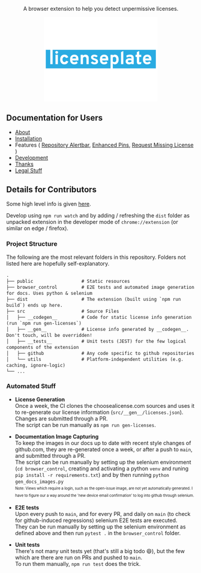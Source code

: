 <p align="center">  
A browser extension to help you detect unpermissive licenses.
</p>

<p align="center">
<img width="60%" alt="licenseplate" src="docs/logo/banner_L.png">
</p>

## Documentation for Users

- [About](https://miweiss.github.io/licenseplate/)
- [Installation](https://miweiss.github.io/licenseplate/installation)
- Features (
[Repository Alertbar](https://miweiss.github.io/licenseplate/features-gh/repo-view/),
[Enhanced Pins](https://miweiss.github.io/licenseplate/features-gh/profile-view/),
[Request Missing License](https://miweiss.github.io/licenseplate/features-gh/request-license/)
)
- [Development](https://miweiss.github.io/licenseplate/development/)
- [Thanks](https://miweiss.github.io/licenseplate/thanks/)
- [Legal Stuff](https://miweiss.github.io/licenseplate/legal/)


## Details for Contributors

Some high level info is given [here](https://miweiss.github.io/licenseplate/development/).

Develop using `npm run watch` and by adding / refreshing the `dist` folder as unpacked extension in the developer mode of `chrome://extension` (or similar on edge / firefox).

### Project Structure

The following are the most relevant folders in this repository. Folders not listed here are hopefully self-explanatory.

```
.
├── public                  # Static resources
├── browser_control         # E2E tests and automated image generation for docs. Uses python & selenium
├── dist                    # The extension (built using `npm run build`) ends up here.
├── src                     # Source Files 
│   ├── __codegen__         # Code for static license info generation (run `npm run gen-licenses`)
│   ├── __gen__             # License info generated by __codegen__. Don't touch, will be overridden!
│   ├── __tests__           # Unit tests (JEST) for the few logical components of the extension
│   ├── github              # Any code specific to github repositories
│   └── utils               # Platform-independent utilities (e.g. caching, ignore-logic)
└── ...
```

### Automated Stuff

- **License Generation**\
  Once a week, the CI clones the choosealicense.com sources and uses it to re-generate our license information (`src/__gen__/licenses.json`). Changes are submitted through a PR.\
  The script can be run manually as `npm run gen-licenses`.
  
- **Documentation Image Capturing**\
  To keep the images in our docs up to date with recent style changes of github.com, they are re-generated once a week, or after a push to `main`, and submitted through a PR.\
  The script can be run manually by setting up the selenium environment (`cd browser_control`, creating and activating a python `venv` and runing `pip install -r requirements.txt`) and by then running `python gen_docs_images.py`\
  <sup><sub>Note: Views which require a login, such as the open-issue image, are not yet automatically generated. I have to figure our a way around the 'new device email confirmation' to log into github through selenium.</sub></sup>

- **E2E tests**\
  Upon every push to `main`, and for every PR, and daily on `main` (to check for github-induced regressions) selenium E2E tests are executed.\
  They can be run manually by setting up the selenium environment as defined above and then run `pytest .` in the `browser_control` folder.

- **Unit tests**\
  There's not many unit tests yet (that's still a big todo 😄), but the few which are there are run on PRs and pushed to `main`.\
  To run them manually, `npm run test` does the trick.

